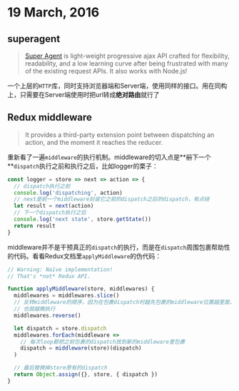 # 19 March, 2016

## superagent

> [Super Agent](http://visionmedia.github.io/superagent/) is light-weight progressive ajax API crafted for flexibility, readability, and a low learning curve after being frustrated with many of the existing request APIs. It also works with Node.js!

一个上层的`HTTP`库，同时支持浏览器端和Server端，使用同样的接口。用在同构上，只需要在Server端使用时把url转成**绝对路由**就行了

## Redux middleware

>  It provides a third-party extension point between dispatching an action, and the moment it reaches the reducer.

重新看了一遍`middleware`的执行机制。middleware的切入点是**~~前~~下一个**`dispatch`执行之前和执行之后，比如logger的栗子：

```js
const logger = store => next => action => {
  // dispatch执行之前
  console.log('dispatching', action)
  // next是前一个middleware封装它之前的dispatch之后的dispatch，有点绕
  let result = next(action)
  // 下一个dispatch执行之后
  console.log('next state', store.getState())
  return result
}

```
middleware并不是干预真正的`dispatch`的执行，而是在`dispatch`周围包裹帮助性的代码。看看Redux文档里`applyMiddleware`的伪代码：

```js
// Warning: Naïve implementation!
// That's *not* Redux API.

function applyMiddleware(store, middlewares) {
  middlewares = middlewares.slice()
  // 反转middleware的顺序，因为在包裹dispatch时越先包裹的middleware位置越里面，
  // 也就越晚执行
  middlewares.reverse()

  let dispatch = store.dispatch
  middlewares.forEach(middleware =>
    // 每次loop都把之前包裹的dispatch放到新的middleware里包裹
    dispatch = middleware(store)(dispatch)
  )

  // 最后替换掉store原有的dispatch
  return Object.assign({}, store, { dispatch })
}
```